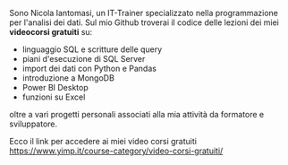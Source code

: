 Sono Nicola Iantomasi, un IT-Trainer specializzato nella programmazione per l'analisi dei dati. Sul mio Github troverai il codice delle lezioni dei miei <b>videocorsi gratuiti</b> su:
- linguaggio SQL e scritture delle query 
- piani d'esecuzione di SQL Server
- import dei dati con Python e Pandas
- introduzione a MongoDB
- Power BI Desktop
- funzioni su Excel

oltre a vari progetti personali associati alla mia attività da formatore e sviluppatore.

Ecco il link per accedere ai miei video corsi gratuiti https://www.yimp.it/course-category/video-corsi-gratuiti/

<!--
**iantomasinicola/iantomasinicola** is a ✨ _special_ ✨ repository because its `README.md` (this file) appears on your GitHub profile.

Here are some ideas to get you started:

- 🔭 I’m currently working on ...
- 🌱 I’m currently learning ...
- 👯 I’m looking to collaborate on ...
- 🤔 I’m looking for help with ...
- 💬 Ask me about ...
- 📫 How to reach me: ...
- 😄 Pronouns: ...
- ⚡ Fun fact: ...
-->
